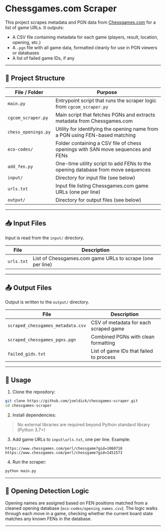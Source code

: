 # Chessgames.com Scraper

This project scrapes metadata and PGN data from [Chessgames.com](https://www.chessgames.com/) for a list of game URLs. It outputs:

- A CSV file containing metadata for each game (players, result, location, opening, etc.)
- A `.pgn` file with all game data, formatted cleanly for use in PGN viewers or databases
- A list of failed game IDs, if any

---

## 📁 Project Structure

| File / Folder       | Purpose                                                                         |
| ------------------- | ------------------------------------------------------------------------------- |
| `main.py`           | Entrypoint script that runs the scraper logic from `cgcom_scraper.py`           |
| `cgcom_scraper.py`  | Main script that fetches PGNs and extracts metadata from Chessgames.com         |
| `chess_openings.py` | Utility for identifying the opening name from a PGN using FEN-based matching    |
| `eco-codes/`        | Folder containing a CSV file of chess openings with SAN move sequences and FENs |
| `add_fen.py`        | One-time utility script to add FENs to the opening database from move sequences |
| `input/`            | Directory for input file (see below)                                            |
| `urls.txt`          | Input file listing Chessgames.com game URLs (one per line)                      |
| `output/`           | Directory for output files (see below)                                          |

---

## 📥 Input Files

Input is read from the `input/` directory.

| File       | Description                                               |
| ---------- | --------------------------------------------------------- |
| `urls.txt` | List of Chessgames.com game URLs to scrape (one per line) |

---

## 📤 Output Files

Output is written to the `output/` directory.

| File                              | Description                             |
| --------------------------------- | --------------------------------------- |
| `scraped_chessgames_metadata.csv` | CSV of metadata for each scraped game   |
| `scraped_chessgames_pgns.pgn`     | Combined PGNs with clean formatting     |
| `failed_gids.txt`                 | List of game IDs that failed to process |

---

## 🚀 Usage

1. Clone the repository:

```bash
git clone https://github.com/joeldick/chessgames-scraper.git
cd chessgames-scraper
```

2. Install dependencies:

> No external libraries are required beyond Python standard library (Python 3.7+)

3. Add game URLs to `input\urls.txt`, one per line. Example:

```
https://www.chessgames.com/perl/chessgame?gid=1060718
https://www.chessgames.com/perl/chessgame?gid=1451573
```

4. Run the scraper:

```bash
python main.py
```

---

## 🧠 Opening Detection Logic

Opening names are assigned based on FEN positions matched from a cleaned opening database (`eco-codes/opening_names.csv`). The logic walks through each move in a game, checking whether the current board state matches any known FENs in the database.

---
